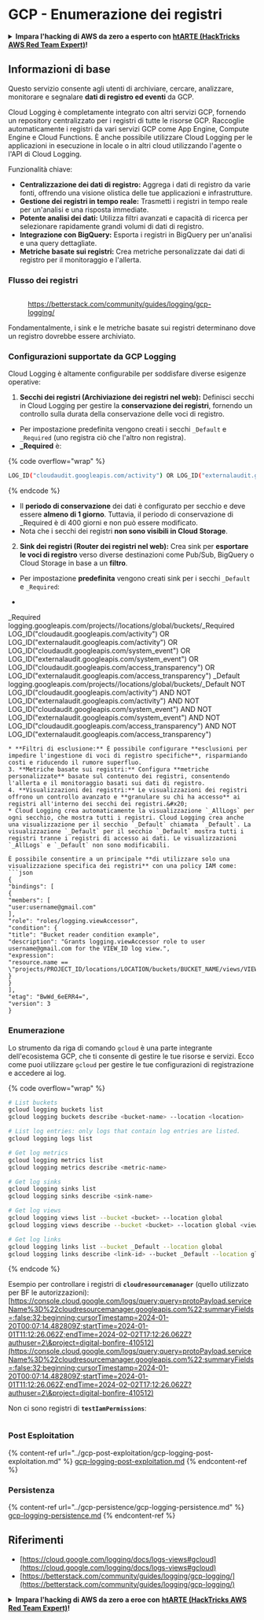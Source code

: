 # GCP - Enumerazione dei registri

<details>

<summary><strong>Impara l'hacking di AWS da zero a esperto con</strong> <a href="https://training.hacktricks.xyz/courses/arte"><strong>htARTE (HackTricks AWS Red Team Expert)</strong></a><strong>!</strong></summary>

Altri modi per supportare HackTricks:

* Se vuoi vedere la tua **azienda pubblicizzata su HackTricks** o **scaricare HackTricks in PDF** Controlla i [**PACCHETTI DI ABBONAMENTO**](https://github.com/sponsors/carlospolop)!
* Ottieni il [**merchandising ufficiale di PEASS & HackTricks**](https://peass.creator-spring.com)
* Scopri [**The PEASS Family**](https://opensea.io/collection/the-peass-family), la nostra collezione di [**NFT**](https://opensea.io/collection/the-peass-family) esclusivi
* **Unisciti al** 💬 [**gruppo Discord**](https://discord.gg/hRep4RUj7f) o al [**gruppo Telegram**](https://t.me/peass) o **seguimi** su **Twitter** 🐦 [**@carlospolopm**](https://twitter.com/carlospolopm)**.**
* **Condividi i tuoi trucchi di hacking inviando PR a** [**HackTricks**](https://github.com/carlospolop/hacktricks) e [**HackTricks Cloud**](https://github.com/carlospolop/hacktricks-cloud) github repos.

</details>

## Informazioni di base

Questo servizio consente agli utenti di archiviare, cercare, analizzare, monitorare e segnalare **dati di registro ed eventi** da GCP.

Cloud Logging è completamente integrato con altri servizi GCP, fornendo un repository centralizzato per i registri di tutte le risorse GCP. Raccoglie automaticamente i registri da vari servizi GCP come App Engine, Compute Engine e Cloud Functions. È anche possibile utilizzare Cloud Logging per le applicazioni in esecuzione in locale o in altri cloud utilizzando l'agente o l'API di Cloud Logging.

Funzionalità chiave:

* **Centralizzazione dei dati di registro:** Aggrega i dati di registro da varie fonti, offrendo una visione olistica delle tue applicazioni e infrastrutture.
* **Gestione dei registri in tempo reale:** Trasmetti i registri in tempo reale per un'analisi e una risposta immediate.
* **Potente analisi dei dati:** Utilizza filtri avanzati e capacità di ricerca per selezionare rapidamente grandi volumi di dati di registro.
* **Integrazione con BigQuery:** Esporta i registri in BigQuery per un'analisi e una query dettagliate.
* **Metriche basate sui registri:** Crea metriche personalizzate dai dati di registro per il monitoraggio e l'allerta.

### Flusso dei registri

<figure><img src="../../../.gitbook/assets/image (1).png" alt=""><figcaption><p><a href="https://betterstack.com/community/guides/logging/gcp-logging/">https://betterstack.com/community/guides/logging/gcp-logging/</a></p></figcaption></figure>

Fondamentalmente, i sink e le metriche basate sui registri determinano dove un registro dovrebbe essere archiviato.

### Configurazioni supportate da GCP Logging

Cloud Logging è altamente configurabile per soddisfare diverse esigenze operative:

1. **Secchi dei registri (Archiviazione dei registri nel web):** Definisci secchi in Cloud Logging per gestire la **conservazione dei registri**, fornendo un controllo sulla durata della conservazione delle voci di registro.
* Per impostazione predefinita vengono creati i secchi `_Default` e `_Required` (uno registra ciò che l'altro non registra).
*   **\_Required** è:

{% code overflow="wrap" %}
```bash
LOG_ID("cloudaudit.googleapis.com/activity") OR LOG_ID("externalaudit.googleapis.com/activity") OR LOG_ID("cloudaudit.googleapis.com/system_event") OR LOG_ID("externalaudit.googleapis.com/system_event") OR LOG_ID("cloudaudit.googleapis.com/access_transparency") OR LOG_ID("externalaudit.googleapis.com/access_transparency")
```
{% endcode %}
* Il **periodo di conservazione** dei dati è configurato per secchio e deve essere **almeno di 1 giorno**. Tuttavia, il periodo di conservazione di \_Required è di 400 giorni e non può essere modificato.
* Nota che i secchi dei registri **non sono visibili in Cloud Storage**.
2. **Sink dei registri (Router dei registri nel web):** Crea sink per **esportare le voci di registro** verso diverse destinazioni come Pub/Sub, BigQuery o Cloud Storage in base a un **filtro**.
* Per impostazione **predefinita** vengono creati sink per i secchi `_Default` e `_Required`:
* ```bash
_Required  logging.googleapis.com/projects/<nome-progetto>/locations/global/buckets/_Required  LOG_ID("cloudaudit.googleapis.com/activity") OR LOG_ID("externalaudit.googleapis.com/activity") OR LOG_ID("cloudaudit.googleapis.com/system_event") OR LOG_ID("externalaudit.googleapis.com/system_event") OR LOG_ID("cloudaudit.googleapis.com/access_transparency") OR LOG_ID("externalaudit.googleapis.com/access_transparency")
_Default   logging.googleapis.com/projects/<nome-progetto>/locations/global/buckets/_Default   NOT LOG_ID("cloudaudit.googleapis.com/activity") AND NOT LOG_ID("externalaudit.googleapis.com/activity") AND NOT LOG_ID("cloudaudit.googleapis.com/system_event") AND NOT LOG_ID("externalaudit.googleapis.com/system_event") AND NOT LOG_ID("cloudaudit.googleapis.com/access_transparency") AND NOT LOG_ID("externalaudit.googleapis.com/access_transparency")
```
* **Filtri di esclusione:** È possibile configurare **esclusioni per impedire l'ingestione di voci di registro specifiche**, risparmiando costi e riducendo il rumore superfluo.
3. **Metriche basate sui registri:** Configura **metriche personalizzate** basate sul contenuto dei registri, consentendo l'allerta e il monitoraggio basati sui dati di registro.
4. **Visualizzazioni dei registri:** Le visualizzazioni dei registri offrono un controllo avanzato e **granulare su chi ha accesso** ai registri all'interno dei secchi dei registri.&#x20;
* Cloud Logging crea automaticamente la visualizzazione `_AllLogs` per ogni secchio, che mostra tutti i registri. Cloud Logging crea anche una visualizzazione per il secchio `_Default` chiamata `_Default`. La visualizzazione `_Default` per il secchio `_Default` mostra tutti i registri tranne i registri di accesso ai dati. Le visualizzazioni `_AllLogs` e `_Default` non sono modificabili.

È possibile consentire a un principale **di utilizzare solo una visualizzazione specifica dei registri** con una policy IAM come:
```json
{
"bindings": [
{
"members": [
"user:username@gmail.com"
],
"role": "roles/logging.viewAccessor",
"condition": {
"title": "Bucket reader condition example",
"description": "Grants logging.viewAccessor role to user username@gmail.com for the VIEW_ID log view.",
"expression":
"resource.name == \"projects/PROJECT_ID/locations/LOCATION/buckets/BUCKET_NAME/views/VIEW_ID\""
}
}
],
"etag": "BwWd_6eERR4=",
"version": 3
}
```
### Enumerazione

Lo strumento da riga di comando `gcloud` è una parte integrante dell'ecosistema GCP, che ti consente di gestire le tue risorse e servizi. Ecco come puoi utilizzare `gcloud` per gestire le tue configurazioni di registrazione e accedere ai log.

{% code overflow="wrap" %}
```bash
# List buckets
gcloud logging buckets list
gcloud logging buckets describe <bucket-name> --location <location>

# List log entries: only logs that contain log entries are listed.
gcloud logging logs list

# Get log metrics
gcloud logging metrics list
gcloud logging metrics describe <metric-name>

# Get log sinks
gcloud logging sinks list
gcloud logging sinks describe <sink-name>

# Get log views
gcloud logging views list --bucket <bucket> --location global
gcloud logging views describe --bucket <bucket> --location global <view-id> # view-id is usually the same as the bucket name

# Get log links
gcloud logging links list --bucket _Default --location global
gcloud logging links describe <link-id> --bucket _Default --location global
```
{% endcode %}

Esempio per controllare i registri di **`cloudresourcemanager`** (quello utilizzato per BF le autorizzazioni): [https://console.cloud.google.com/logs/query;query=protoPayload.serviceName%3D%22cloudresourcemanager.googleapis.com%22;summaryFields=:false:32:beginning;cursorTimestamp=2024-01-20T00:07:14.482809Z;startTime=2024-01-01T11:12:26.062Z;endTime=2024-02-02T17:12:26.062Z?authuser=2\&project=digital-bonfire-410512](https://console.cloud.google.com/logs/query;query=protoPayload.serviceName%3D%22cloudresourcemanager.googleapis.com%22;summaryFields=:false:32:beginning;cursorTimestamp=2024-01-20T00:07:14.482809Z;startTime=2024-01-01T11:12:26.062Z;endTime=2024-02-02T17:12:26.062Z?authuser=2\&project=digital-bonfire-410512)

Non ci sono registri di **`testIamPermissions`**:

<figure><img src="../../../.gitbook/assets/image.png" alt=""><figcaption></figcaption></figure>

### Post Esploitation

{% content-ref url="../gcp-post-exploitation/gcp-logging-post-exploitation.md" %}
[gcp-logging-post-exploitation.md](../gcp-post-exploitation/gcp-logging-post-exploitation.md)
{% endcontent-ref %}

### Persistenza

{% content-ref url="../gcp-persistence/gcp-logging-persistence.md" %}
[gcp-logging-persistence.md](../gcp-persistence/gcp-logging-persistence.md)
{% endcontent-ref %}

## Riferimenti

* [https://cloud.google.com/logging/docs/logs-views#gcloud](https://cloud.google.com/logging/docs/logs-views#gcloud)
* [https://betterstack.com/community/guides/logging/gcp-logging/](https://betterstack.com/community/guides/logging/gcp-logging/)

<details>

<summary><strong>Impara l'hacking di AWS da zero a eroe con</strong> <a href="https://training.hacktricks.xyz/courses/arte"><strong>htARTE (HackTricks AWS Red Team Expert)</strong></a><strong>!</strong></summary>

Altri modi per supportare HackTricks:

* Se vuoi vedere la tua **azienda pubblicizzata in HackTricks** o **scaricare HackTricks in PDF** Controlla i [**PACCHETTI DI ABBONAMENTO**](https://github.com/sponsors/carlospolop)!
* Ottieni il [**merchandising ufficiale di PEASS & HackTricks**](https://peass.creator-spring.com)
* Scopri [**The PEASS Family**](https://opensea.io/collection/the-peass-family), la nostra collezione di esclusive [**NFT**](https://opensea.io/collection/the-peass-family)
* **Unisciti al** 💬 [**gruppo Discord**](https://discord.gg/hRep4RUj7f) o al [**gruppo telegram**](https://t.me/peass) o **seguimi** su **Twitter** 🐦 [**@carlospolopm**](https://twitter.com/carlospolopm)**.**
* **Condividi i tuoi trucchi di hacking inviando PR ai** [**HackTricks**](https://github.com/carlospolop/hacktricks) e [**HackTricks Cloud**](https://github.com/carlospolop/hacktricks-cloud) github repos.

</details>

